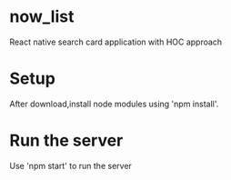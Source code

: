 # now_list
React native search card application with HOC approach
# Setup
After download,install node modules using 'npm install'.
# Run the server
Use 'npm start' to run the server
